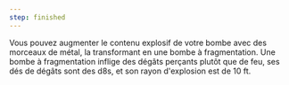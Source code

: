 ```yaml
---
step: finished
---
```

Vous pouvez augmenter le contenu explosif de votre bombe avec des morceaux de métal, la transformant en une bombe à fragmentation. Une bombe à fragmentation inflige des dégâts perçants plutôt que de feu, ses dés de dégâts sont des d8s, et son rayon d'explosion est de 10 ft.